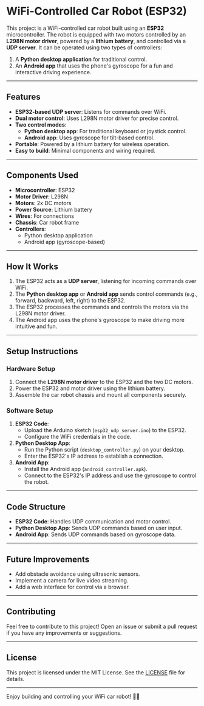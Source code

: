 # WiFi-Controlled Car Robot (ESP32)

This project is a WiFi-controlled car robot built using an **ESP32** microcontroller. The robot is equipped with two motors controlled by an **L298N motor driver**, powered by a **lithium battery**, and controlled via a **UDP server**. It can be operated using two types of controllers:
1. A **Python desktop application** for traditional control.
2. An **Android app** that uses the phone's gyroscope for a fun and interactive driving experience.

---

## Features
- **ESP32-based UDP server**: Listens for commands over WiFi.
- **Dual motor control**: Uses L298N motor driver for precise control.
- **Two control modes**:
  - **Python desktop app**: For traditional keyboard or joystick control.
  - **Android app**: Uses gyroscope for tilt-based control.
- **Portable**: Powered by a lithium battery for wireless operation.
- **Easy to build**: Minimal components and wiring required.

---

## Components Used
- **Microcontroller**: ESP32
- **Motor Driver**: L298N
- **Motors**: 2x DC motors
- **Power Source**: Lithium battery
- **Wires**: For connections
- **Chassis**: Car robot frame
- **Controllers**:
  - Python desktop application
  - Android app (gyroscope-based)

---

## How It Works
1. The ESP32 acts as a **UDP server**, listening for incoming commands over WiFi.
2. The **Python desktop app** or **Android app** sends control commands (e.g., forward, backward, left, right) to the ESP32.
3. The ESP32 processes the commands and controls the motors via the L298N motor driver.
4. The Android app uses the phone's gyroscope to make driving more intuitive and fun.

---

## Setup Instructions

### Hardware Setup
1. Connect the **L298N motor driver** to the ESP32 and the two DC motors.
2. Power the ESP32 and motor driver using the lithium battery.
3. Assemble the car robot chassis and mount all components securely.

### Software Setup
1. **ESP32 Code**:
   - Upload the Arduino sketch (`esp32_udp_server.ino`) to the ESP32.
   - Configure the WiFi credentials in the code.
2. **Python Desktop App**:
   - Run the Python script (`desktop_controller.py`) on your desktop.
   - Enter the ESP32's IP address to establish a connection.
3. **Android App**:
   - Install the Android app (`android_controller.apk`).
   - Connect to the ESP32's IP address and use the gyroscope to control the robot.

---

## Code Structure
- **ESP32 Code**: Handles UDP communication and motor control.
- **Python Desktop App**: Sends UDP commands based on user input.
- **Android App**: Sends UDP commands based on gyroscope data.

---

## Future Improvements
- Add obstacle avoidance using ultrasonic sensors.
- Implement a camera for live video streaming.
- Add a web interface for control via a browser.

---

## Contributing
Feel free to contribute to this project! Open an issue or submit a pull request if you have any improvements or suggestions.

---

## License
This project is licensed under the MIT License. See the [LICENSE](LICENSE) file for details.

---

Enjoy building and controlling your WiFi car robot! 🚗🤖